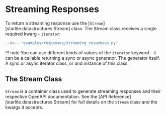 # Streaming Responses

To return a streaming response use the [`Stream`][starlite.datastructures.Stream] class. The Stream class receives a single required kwarg - `iterator`:

```python
--8<-- "examples/responses/streaming_responses.py"
```

!!! note
    You can use different kinds of values of the `iterator` keyword - it can be a callable returning a sync or async
    generator. The generator itself. A sync or async iterator class, or and instance of this class.

## The Stream Class

`Stream` is a container class used to generate streaming responses and their respective OpenAPI documentation.
See the [API Reference][starlite.datastructures.Stream] for full details on the `Stream` class and the kwargs it accepts.
